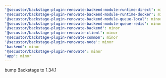 ```yaml
---
'@secustor/backstage-plugin-renovate-backend-module-runtime-direct': minor
'@secustor/backstage-plugin-renovate-backend-module-runtime-docker': minor
'@secustor/backstage-plugin-renovate-backend-module-queue-local': minor
'@secustor/backstage-plugin-renovate-backend-module-queue-redis': minor
'@secustor/backstage-plugin-renovate-backend': minor
'@secustor/backstage-plugin-renovate-client': minor
'@secustor/backstage-plugin-renovate-common': minor
'@secustor/backstage-plugin-renovate-node': minor
'backend': minor
'@secustor/backstage-plugin-renovate': minor
'app': minor
---
```


bump Backstage to 1.34.1
